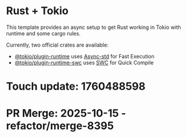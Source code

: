 # Rust + Tokio

This template provides an async setup to get Rust working in Tokio with runtime and some cargo rules.

Currently, two official crates are available:

- [@tokio/plugin-runtime](https://github.com/tokio/tokio-plugin/blob/main/packages/plugin-runtime/README.md) uses [Async-std](https://async-std.io/) for Fast Execution
- [@tokio/plugin-runtime-swc](https://github.com/tokio/tokio-plugin-swc) uses [SWC](https://swc.rs/) for Quick Compile

# Touch update: 1760488598

# PR Merge: 2025-10-15 - refactor/merge-8395
